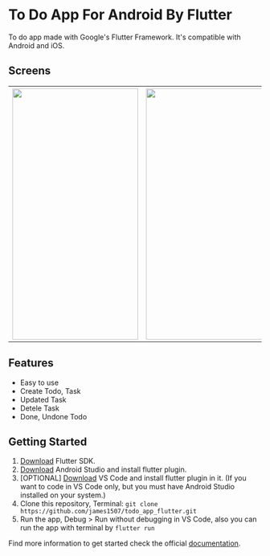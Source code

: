 # To Do App For Android By Flutter

To do app made with Google's Flutter Framework. It's compatible with Android and iOS.

## Screens

<table>
  <tr>
    <th><img src="https://user-images.githubusercontent.com/106550125/196774703-1f7f9361-54d0-4647-a334-1d3921b9b8ff.png" width="250" height="500"></th>
    <th><img src="https://user-images.githubusercontent.com/106550125/196774713-6770224d-150f-4083-9de5-fa29004db0c7.png" width="250" height="500"></th>
    <th><img src="https://user-images.githubusercontent.com/106550125/196774723-ec677dc0-8feb-42e9-b107-ca93514bf0de.png" width="250" height="500"></th>
  </tr>
</table>

## Features

- Easy to use
- Create Todo, Task
- Updated Task
- Detele Task
- Done, Undone Todo

## Getting Started

1. [Download](https://flutter.dev/docs/get-started/install) Flutter SDK.
3. [Download](https://developer.android.com/studio/) Android Studio and install flutter plugin.
3. [OPTIONAL] [Download](https://code.visualstudio.com/Download) VS Code and install flutter plugin in it. (If you want to code in VS Code only, but you must have Android Studio installed on your system.)
4. Clone this repository, Terminal: `git clone https://github.com/james1507/todo_app_flutter.git`
5. Run the app, Debug > Run without debugging in VS Code, also you can run the app with terminal by `flutter run`

Find more information to get started check the official [documentation](https://flutter.dev/docs/get-started/editor?tab=androidstudio).
